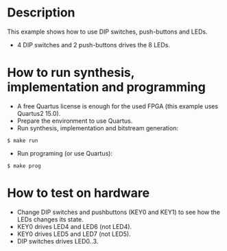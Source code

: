 # Description

This example shows how to use DIP switches, push-buttons and LEDs.
* 4 DIP switches and 2 push-buttons drives the 8 LEDs.

# How to run synthesis, implementation and programming

* A free Quartus license is enough for the used FPGA (this example uses Quartus2 15.0).
* Prepare the environment to use Quartus.
* Run synthesis, implementation and bitstream generation:
```
$ make run
```
* Run programing (or use Quartus):
```
$ make prog
```

# How to test on hardware

* Change DIP switches and pushbuttons (KEY0 and KEY1) to see how the LEDs changes its state.
* KEY0 drives LED4 and LED6 (not LED4).
* KEY0 drives LED5 and LED7 (not LED5).
* DIP switches drives LED0..3.
